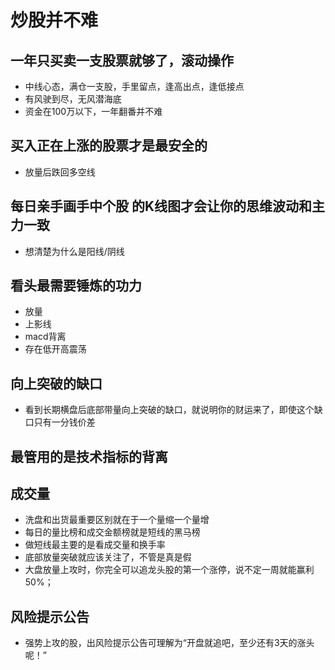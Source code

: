 # 炒股并不难


## 一年只买卖一支股票就够了，滚动操作

- 中线心态，满仓一支股，手里留点，逢高出点，逢低接点
- 有风驶到尽，无风潜海底
- 资金在100万以下，一年翻番并不难


## 买入正在上涨的股票才是最安全的

- 放量后跌回多空线


## 每日亲手画手中个股 的K线图才会让你的思维波动和主力一致

- 想清楚为什么是阳线/阴线


## 看头最需要锤炼的功力

- 放量
- 上影线
- macd背离
- 存在低开高震荡


## 向上突破的缺口

- 看到长期横盘后底部带量向上突破的缺口，就说明你的财运来了，即使这个缺口只有一分钱价差


## 最管用的是技术指标的背离


## 成交量

- 洗盘和出货最重要区别就在于一个量缩一个量增
- 每日的量比榜和成交金额榜就是短线的黑马榜
- 做短线最主要的是看成交量和换手率
- 底部放量突破就应该关注了，不管是真是假
- 大盘放量上攻时，你完全可以追龙头股的第一个涨停，说不定一周就能赢利50%；


## 风险提示公告

- 强势上攻的股，出风险提示公告可理解为“开盘就追吧，至少还有3天的涨头呢！”